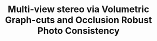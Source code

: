 ---
title: "Multi-view stereo via Volumetric Graph-cuts and Occlusion Robust Photo Consistency"
year: 2007
pdf_url: "http://www.robots.ox.ac.uk/~tvg/publications/2007/accepted_volgraphcut_pami.pdf"
category: "vision"
author_list: "George Vogiatzis, C.H. Esteban, Philip H.S. Torr, R. Cipolla"
grant: "NULL"
pub_in: "In IEEE Trans Pattern Analysis and Machine Intelligence"
---